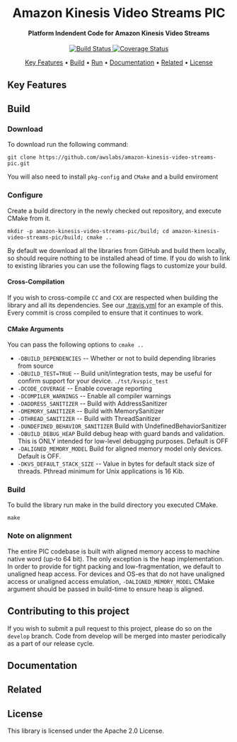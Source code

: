 <h1 align="center">
  Amazon Kinesis Video Streams PIC
  <br>
</h1>

<h4 align="center">Platform Indendent Code for Amazon Kinesis Video Streams </h4>

<p align="center">
  <a href="https://travis-ci.org/awslabs/amazon-kinesis-video-streams-pic"> <img src="https://travis-ci.org/awslabs/amazon-kinesis-video-streams-pic.svg?branch=master" alt="Build Status"> </a>
  <a href="https://codecov.io/gh/awslabs/amazon-kinesis-video-streams-pic"> <img src="https://codecov.io/gh/awslabs/amazon-kinesis-video-streams-pic/branch/master/graph/badge.svg" alt="Coverage Status"> </a>
</p>

<p align="center">
  <a href="#key-features">Key Features</a> •
  <a href="#build">Build</a> •
  <a href="#run">Run</a> •
  <a href="#documentation">Documentation</a> •
  <a href="#related">Related</a> •
  <a href="#license">License</a>
</p>

## Key Features

## Build
### Download
To download run the following command:

`git clone https://github.com/awslabs/amazon-kinesis-video-streams-pic.git`

You will also need to install `pkg-config` and `CMake` and a build enviroment

### Configure
Create a build directory in the newly checked out repository, and execute CMake from it.

`mkdir -p amazon-kinesis-video-streams-pic/build; cd amazon-kinesis-video-streams-pic/build; cmake .. `

By default we download all the libraries from GitHub and build them locally, so should require nothing to be installed ahead of time.
If you do wish to link to existing libraries you can use the following flags to customize your build.

#### Cross-Compilation

If you wish to cross-compile `CC` and `CXX` are respected when building the library and all its dependencies. See our [.travis.yml](.travis.yml) for an example of this. Every commit is cross compiled to ensure that it continues to work.


#### CMake Arguments
You can pass the following options to `cmake ..`

* `-DBUILD_DEPENDENCIES` -- Whether or not to build depending libraries from source
* `-DBUILD_TEST=TRUE` -- Build unit/integration tests, may be useful for confirm support for your device. `./tst/kvspic_test`
* `-DCODE_COVERAGE` --  Enable coverage reporting
* `-DCOMPILER_WARNINGS` -- Enable all compiler warnings
* `-DADDRESS_SANITIZER` -- Build with AddressSanitizer
* `-DMEMORY_SANITIZER` --  Build with MemorySanitizer
* `-DTHREAD_SANITIZER` -- Build with ThreadSanitizer
* `-DUNDEFINED_BEHAVIOR_SANITIZER` Build with UndefinedBehaviorSanitizer
* `-DBUILD_DEBUG_HEAP` Build debug heap with guard bands and validation. This is ONLY intended for low-level debugging purposes. Default is OFF
* `-DALIGNED_MEMORY_MODEL` Build for aligned memory model only devices. Default is OFF.
* `-DKVS_DEFAULT_STACK_SIZE` -- Value in bytes for default stack size of threads. Pthread minimum for Unix applications is 16 Kib.

### Build
To build the library run make in the build directory you executed CMake.

`make`

### Note on alignment

The entire PIC codebase is built with aligned memory access to machine native word (up-to 64 bit). The only exception is the heap implementation. In order to provide for tight packing and low-fragmentation, we default to unaligned heap access. For devices and OS-es that do not have unaligned access or unaligned access emulation, `-DALIGNED_MEMORY_MODEL` CMake argument should be passed in build-time to ensure heap is aligned.

## Contributing to this project

If you wish to submit a pull request to this project, please do so on the `develop` branch. Code from develop will be merged into master periodically as a part of our release cycle.

## Documentation

## Related

## License

This library is licensed under the Apache 2.0 License.
